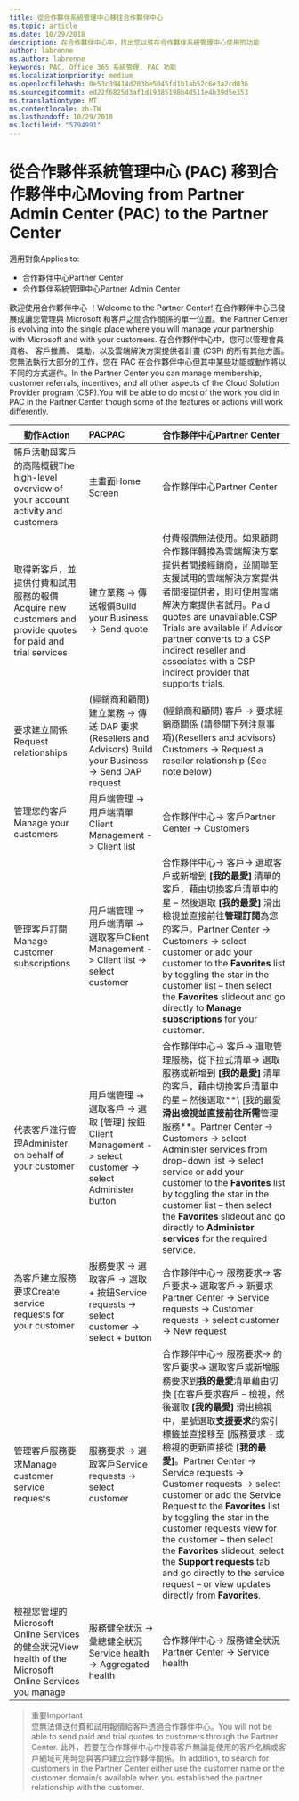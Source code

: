 ```yaml
---
title: 從合作夥伴系統管理中心移往合作夥伴中心
ms.topic: article
ms.date: 10/29/2018
description: 在合作夥伴中心中，找出您以往在合作夥伴系統管理中心使用的功能
author: labrenne
ms.author: labrenne
keywords: PAC, Office 365 系統管理, PAC 功能
ms.localizationpriority: medium
ms.openlocfilehash: 0e53c39414d203be5045fd1b1ab52c6e3a2cd036
ms.sourcegitcommit: ed22f6825d3af1d19385198b4d511e4b39d5e353
ms.translationtype: MT
ms.contentlocale: zh-TW
ms.lasthandoff: 10/29/2018
ms.locfileid: "5794991"
---
```

# <a name="moving-from-partner-admin-center-pac-to-the-partner-center"></a><span data-ttu-id="ba51b-104">從合作夥伴系統管理中心 (PAC) 移到合作夥伴中心</span><span class="sxs-lookup"><span data-stu-id="ba51b-104">Moving from Partner Admin Center (PAC) to the Partner Center</span></span>

<span data-ttu-id="ba51b-105">適用對象</span><span class="sxs-lookup"><span data-stu-id="ba51b-105">Applies to:</span></span>
- <span data-ttu-id="ba51b-106">合作夥伴中心</span><span class="sxs-lookup"><span data-stu-id="ba51b-106">Partner Center</span></span>
- <span data-ttu-id="ba51b-107">合作夥伴系統管理中心</span><span class="sxs-lookup"><span data-stu-id="ba51b-107">Partner Admin Center</span></span>

<span data-ttu-id="ba51b-108">歡迎使用合作夥伴中心 ！</span><span class="sxs-lookup"><span data-stu-id="ba51b-108">Welcome to the Partner Center!</span></span> <span data-ttu-id="ba51b-109">在合作夥伴中心已發展成讓您管理與 Microsoft 和客戶之間合作關係的單一位置。</span><span class="sxs-lookup"><span data-stu-id="ba51b-109">the Partner Center is evolving into the single place where you will manage your partnership with Microsoft and with your customers.</span></span> <span data-ttu-id="ba51b-110">在合作夥伴中心中，您可以管理會員資格、 客戶推薦、 獎勵，以及雲端解決方案提供者計畫 (CSP) 的所有其他方面。您無法執行大部分的工作，您在 PAC 在合作夥伴中心但其中某些功能或動作將以不同的方式運作。</span><span class="sxs-lookup"><span data-stu-id="ba51b-110">In the Partner Center you can manage membership, customer referrals, incentives, and all other aspects of the Cloud Solution Provider program (CSP).You will be able to do most of the work you did in PAC in the Partner Center though some of the features or actions will work differently.</span></span> 


|**<span data-ttu-id="ba51b-111">動作</span><span class="sxs-lookup"><span data-stu-id="ba51b-111">Action</span></span>**   |**<span data-ttu-id="ba51b-112">PAC</span><span class="sxs-lookup"><span data-stu-id="ba51b-112">PAC</span></span>**   |**<span data-ttu-id="ba51b-113">合作夥伴中心</span><span class="sxs-lookup"><span data-stu-id="ba51b-113">Partner Center</span></span>**   |
|--------------|:--------------|:---------------|
|<span data-ttu-id="ba51b-114">帳戶活動與客戶的高階概觀</span><span class="sxs-lookup"><span data-stu-id="ba51b-114">The high-level overview of your account activity and customers</span></span>|<span data-ttu-id="ba51b-115">主畫面</span><span class="sxs-lookup"><span data-stu-id="ba51b-115">Home Screen</span></span>|<span data-ttu-id="ba51b-116">合作夥伴中心</span><span class="sxs-lookup"><span data-stu-id="ba51b-116">Partner Center</span></span>|
|<span data-ttu-id="ba51b-117">取得新客戶，並提供付費和試用服務的報價</span><span class="sxs-lookup"><span data-stu-id="ba51b-117">Acquire new customers and provide quotes for paid and trial services</span></span>|<span data-ttu-id="ba51b-118">建立業務 -> 傳送報價</span><span class="sxs-lookup"><span data-stu-id="ba51b-118">Build your Business -> Send quote</span></span>|<span data-ttu-id="ba51b-119">付費報價無法使用。如果顧問合作夥伴轉換為雲端解決方案提供者間接經銷商，並關聯至支援試用的雲端解決方案提供者間接提供者，則可使用雲端解決方案提供者試用。</span><span class="sxs-lookup"><span data-stu-id="ba51b-119">Paid quotes are unavailable.CSP Trials are available if Advisor partner converts to a CSP indirect reseller and associates with a CSP indirect provider that supports trials.</span></span> |
|<span data-ttu-id="ba51b-120">要求建立關係</span><span class="sxs-lookup"><span data-stu-id="ba51b-120">Request relationships</span></span>|<span data-ttu-id="ba51b-121">(經銷商和顧問) 建立業務 -> 傳送 DAP 要求</span><span class="sxs-lookup"><span data-stu-id="ba51b-121">(Resellers and Advisors) Build your Business -> Send DAP request</span></span>|<span data-ttu-id="ba51b-122">(經銷商和顧問) 客戶 -> 要求經銷商關係 (請參閱下列注意事項)</span><span class="sxs-lookup"><span data-stu-id="ba51b-122">(Resellers and advisors) Customers -> Request a reseller relationship (See note below)</span></span>|
|<span data-ttu-id="ba51b-123">管理您的客戶</span><span class="sxs-lookup"><span data-stu-id="ba51b-123">Manage your customers</span></span>|<span data-ttu-id="ba51b-124">用戶端管理 -> 用戶端清單</span><span class="sxs-lookup"><span data-stu-id="ba51b-124">Client Management -> Client list</span></span>|<span data-ttu-id="ba51b-125">合作夥伴中心-> 客戶</span><span class="sxs-lookup"><span data-stu-id="ba51b-125">Partner Center -> Customers</span></span>|
|<span data-ttu-id="ba51b-126">管理客戶訂閱</span><span class="sxs-lookup"><span data-stu-id="ba51b-126">Manage customer subscriptions</span></span>|<span data-ttu-id="ba51b-127">用戶端管理 -> 用戶端清單 -> 選取客戶</span><span class="sxs-lookup"><span data-stu-id="ba51b-127">Client Management -> Client list -> select customer</span></span>|<span data-ttu-id="ba51b-128">合作夥伴中心-> 客戶-> 選取客戶或新增到 **[我的最愛]** 清單的客戶，藉由切換客戶清單中的星 – 然後選取 **[我的最愛]** 滑出檢視並直接前往**管理訂閱**為您的客戶。</span><span class="sxs-lookup"><span data-stu-id="ba51b-128">Partner Center -> Customers -> select customer or add your customer to the **Favorites** list by toggling the star in the customer list – then select the **Favorites** slideout and go directly to **Manage subscriptions** for your customer.</span></span>|
|<span data-ttu-id="ba51b-129">代表客戶進行管理</span><span class="sxs-lookup"><span data-stu-id="ba51b-129">Administer on behalf of your customer</span></span>|<span data-ttu-id="ba51b-130">用戶端管理 -> 選取客戶 -> 選取 [管理] 按鈕</span><span class="sxs-lookup"><span data-stu-id="ba51b-130">Client Management -> select customer -> select Administer button</span></span>|<span data-ttu-id="ba51b-131">合作夥伴中心-> 客戶-> 選取管理服務，從下拉式清單-> 選取服務或新增到 **[我的最愛]** 清單的客戶，藉由切換客戶清單中的星 – 然後選取**\ [我的最愛**滑出檢視並直接前往所需**管理服務**。</span><span class="sxs-lookup"><span data-stu-id="ba51b-131">Partner Center -> Customers -> select Administer services from drop-down list -> select service or add your customer to the **Favorites** list by toggling the star in the customer list – then select the **Favorites** slideout and go directly to **Administer services** for the required service.</span></span>|
|<span data-ttu-id="ba51b-132">為客戶建立服務要求</span><span class="sxs-lookup"><span data-stu-id="ba51b-132">Create service requests for your customer</span></span>|<span data-ttu-id="ba51b-133">服務要求 -> 選取客戶 -> 選取 + 按鈕</span><span class="sxs-lookup"><span data-stu-id="ba51b-133">Service requests -> select customer -> select + button</span></span> | <span data-ttu-id="ba51b-134">合作夥伴中心-> 服務要求-> 客戶要求-> 選取客戶-> 新要求</span><span class="sxs-lookup"><span data-stu-id="ba51b-134">Partner Center -> Service requests -> Customer requests -> select customer -> New request</span></span>|
|<span data-ttu-id="ba51b-135">管理客戶服務要求</span><span class="sxs-lookup"><span data-stu-id="ba51b-135">Manage customer service requests</span></span>| <span data-ttu-id="ba51b-136">服務要求 -> 選取客戶</span><span class="sxs-lookup"><span data-stu-id="ba51b-136">Service requests -> select customer</span></span>|<span data-ttu-id="ba51b-137">合作夥伴中心-> 服務要求-> 的客戶要求-> 選取客戶或新增服務要求到**我的最愛**清單藉由切換 [在客戶要求客戶 – 檢視，然後選取 **[我的最愛]** 滑出檢視中，星號選取**支援要求**的索引標籤並直接移至 [服務要求 – 或檢視的更新直接從 **[我的最愛]**。</span><span class="sxs-lookup"><span data-stu-id="ba51b-137">Partner Center -> Service requests -> Customer requests -> select customer or add the Service Request to the **Favorites** list by toggling the star in the customer requests view for the customer – then select the **Favorites** slideout, select the **Support requests** tab and go directly to the service request – or view updates directly from **Favorites**.</span></span>|
|<span data-ttu-id="ba51b-138">檢視您管理的 Microsoft Online Services 的健全狀況</span><span class="sxs-lookup"><span data-stu-id="ba51b-138">View health of the Microsoft Online Services you manage</span></span>|<span data-ttu-id="ba51b-139">服務健全狀況 -> 彙總健全狀況</span><span class="sxs-lookup"><span data-stu-id="ba51b-139">Service health -> Aggregated health</span></span>|<span data-ttu-id="ba51b-140">合作夥伴中心-> 服務健全狀況</span><span class="sxs-lookup"><span data-stu-id="ba51b-140">Partner Center -> Service health</span></span>|

><span data-ttu-id="ba51b-141">重要</span><span class="sxs-lookup"><span data-stu-id="ba51b-141">Important</span></span><br>
<span data-ttu-id="ba51b-142">您無法傳送付費和試用報價給客戶透過合作夥伴中心。</span><span class="sxs-lookup"><span data-stu-id="ba51b-142">You will not be able to send paid and trial quotes to customers through the Partner Center.</span></span> <span data-ttu-id="ba51b-143">此外，若要在合作夥伴中心中搜尋客戶無論是使用的客戶名稱或客戶網域可用時您與客戶建立合作夥伴關係。</span><span class="sxs-lookup"><span data-stu-id="ba51b-143">In addition, to search for customers in the Partner Center either use the customer name or the customer domain/s available when you established the partner relationship with the customer.</span></span>